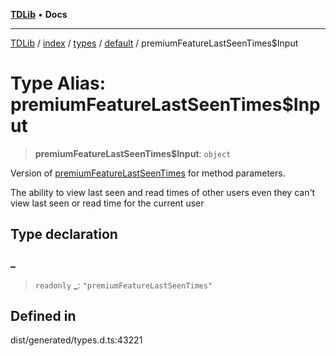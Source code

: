 [**TDLib**](../../../../../../README.md) • **Docs**

***

[TDLib](../../../../../../modules.md) / [index](../../../../../README.md) / [types](../../../README.md) / [default](../README.md) / premiumFeatureLastSeenTimes$Input

# Type Alias: premiumFeatureLastSeenTimes$Input

> **premiumFeatureLastSeenTimes$Input**: `object`

Version of [premiumFeatureLastSeenTimes](premiumFeatureLastSeenTimes.md) for method parameters.

The ability to view last seen and read times of other users even they can't view last seen or read time for the current user

## Type declaration

### \_

> `readonly` **\_**: `"premiumFeatureLastSeenTimes"`

## Defined in

dist/generated/types.d.ts:43221
